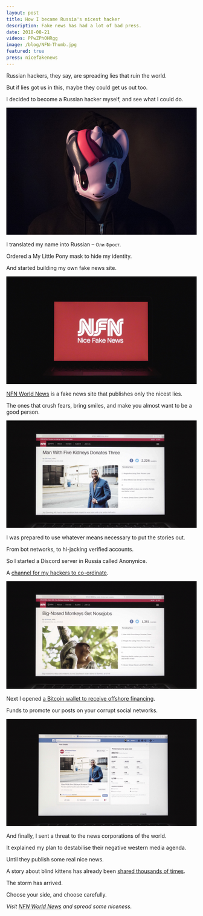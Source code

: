 ```yaml
---
layout: post
title: How I became Russia's nicest hacker
description: Fake news has had a lot of bad press.
date: 2018-08-21
videos: PPwZPhOHRgg
image: /blog/NFN-Thumb.jpg
featured: true
press: nicefakenews
---
```


<style>
.russian {
  font-size: 0.85em;
  font-weight: 400;
}

</style>

Russian hackers, they say, are spreading lies that ruin the world.

But if lies got us in this, maybe they could get us out too.

I decided to become a Russian hacker myself, and see what I could do.

![/blog/nfn-1.jpg](/blog/NFN-Anonynice.jpg)

I translated my name into Russian – <span class="russian">Оли Фрост</span>.

Ordered a My Little Pony mask to hide my identity.

And started building my own fake news site.

![/blog/nfn-1.jpg](/blog/NFN1.jpg)

[NFN World News](https://olifro.st/nfn) is a fake news site that publishes only the nicest lies.

The ones that crush fears, bring smiles, and make you almost want to be a good person.

![/blog/nfn-1.jpg](/blog/NFN2.jpg)

I was prepared to use whatever means necessary to put the stories out.

From bot networks, to hi-jacking verified accounts.

So I started a Discord server in Russia called Anonynice.

A [channel for my hackers to co-ordinate](https://olifro.st/nfn/joinus).

![/blog/nfn-1.jpg](/blog/NFN3.jpg)

Next I opened [a Bitcoin wallet to receive offshore financing](https://olifro.st/nfn/donate).

Funds to promote our posts on your corrupt social networks.

![/blog/nfn-1.jpg](/blog/NFN4.jpg)

And finally, I sent a threat to the news corporations of the world.

It explained my plan to destabilise their negative western media agenda.

Until they publish some real nice news.

<div class="youtube-player" data-id="{{ page.videos }}" data-thumb="{{ page.image }}"></div>

A story about blind kittens has already been [shared thousands of times](https://olifro.st/nfn/lonely-blind-cats-see-string/).

The storm has arrived.

Choose your side, and choose carefully.

*Visit [NFN World News](https://olifro.st/nfn) and spread some niceness.*
